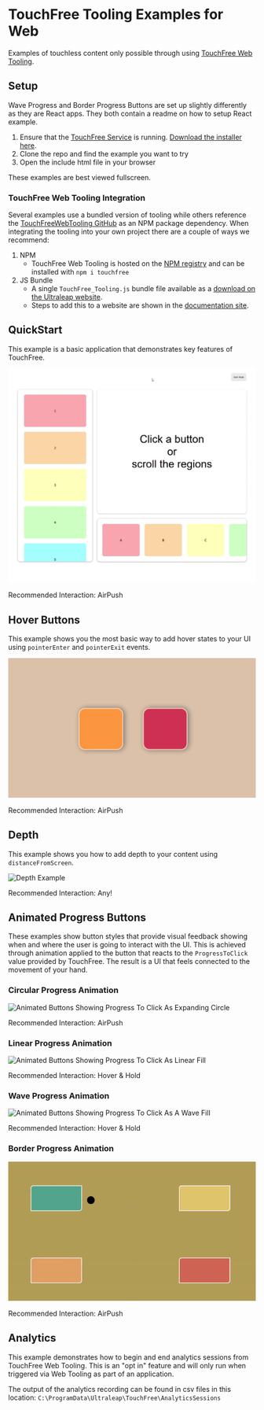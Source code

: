 # TouchFree Tooling Examples for Web

Examples of touchless content only possible through using [TouchFree Web Tooling](https://developer.leapmotion.com/touchfree-tooling-for-web).

## Setup

Wave Progress and Border Progress Buttons are set up slightly differently as they are React apps. They both contain a readme on how to setup React example.

1. Ensure that the [TouchFree Service](https://docs.ultraleap.com/touchfree-user-manual/#touchfree-service) is running. [Download the installer here](https://developer.leapmotion.com/touchfree).
2. Clone the repo and find the example you want to try
3. Open the include html file in your browser

These examples are best viewed fullscreen.

### TouchFree Web Tooling Integration

Several examples use a bundled version of tooling while others reference the [TouchFreeWebTooling GitHub](https://github.com/ultraleap/TouchFreeWebTooling) as an NPM package dependency. When integrating the tooling into your own project there are a couple of ways we recommend:

1. NPM
   - TouchFree Web Tooling is hosted on the [NPM registry](https://npmjs.com/package/touchfree) and can be installed with `npm i touchfree`
2. JS Bundle
   - A single `TouchFree_Tooling.js` bundle file available as a [download on the Ultraleap website](https://developer.leapmotion.com/touchfree-tooling-for-web).
   - Steps to add this to a website are shown in the [documentation site](https://docs.ultraleap.com/touchfree-user-manual/tooling-for-web.html#add-touchfree-tooling-in-one-minute).

## QuickStart

This example is a basic application that demonstrates key features of TouchFree.

![Quick Start Example](Media/QuickStartExample.gif)

Recommended Interaction: AirPush

## Hover Buttons

This example shows you the most basic way to add hover states to your UI using `pointerEnter` and `pointerExit` events.

![Hover Button Example](Media/HoverButtonExample.gif)

Recommended Interaction: AirPush

## Depth

This example shows you how to add depth to your content using `distanceFromScreen`.

![Depth Example](Media/DepthExample.gif)

Recommended Interaction: Any!

## Animated Progress Buttons

These examples show button styles that provide visual feedback showing when and where the user is going to interact with the UI. This is achieved through animation applied to the button that reacts to the `ProgressToClick` value provided by TouchFree. The result is a UI that feels connected to the movement of your hand.

### Circular Progress Animation

![Animated Buttons Showing Progress To Click As Expanding Circle](Media/CircularProgressExample.gif)

Recommended Interaction: AirPush

### Linear Progress Animation

![Animated Buttons Showing Progress To Click As Linear Fill](Media/LinearProgressExample.gif)

Recommended Interaction: Hover & Hold

### Wave Progress Animation

![Animated Buttons Showing Progress To Click As A Wave Fill](Media/WaveFill.gif)

Recommended Interaction: Hover & Hold

### Border Progress Animation

![Animated Buttons Showing Progress To Click As a Gradually Completed Border](Media/BorderProgressExample.gif)

Recommended Interaction: AirPush

## Analytics

This example demonstrates how to begin and end analytics sessions from TouchFree Web Tooling. This is an "opt in" feature and will only run when triggered via Web Tooling as part of an application.

The output of the analytics recording can be found in csv files in this location: `C:\ProgramData\Ultraleap\TouchFree\AnalyticsSessions`
